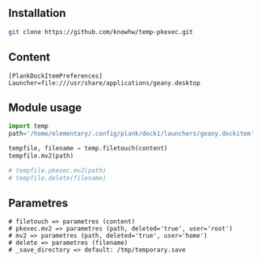 
## Installation
~~~bash
git clone https://github.com/knowhw/temp-pkexec.git
~~~


## Content
~~~
[PlankDockItemPreferences]
Launcher=file:///usr/share/applications/geany.desktop
~~~

## Module usage
~~~python
import temp
path='/home/elementary/.config/plank/dock1/launchers/geany.dockitem'

tempfile, filename = temp.filetouch(content)
tempfile.mv2(path)

# tempfile.pkexec.mv2(path)
# tempfile.delete(filename)

~~~
## Parametres
~~~
# filetouch => parametres (content)
# pkexec.mv2 => parametres (path, deleted='true', user='root')
# mv2 => parametres (path, deleted='true', user='home')
# delete => parametres (filename)
# _save_directory => default: /tmp/temporary.save
~~~





